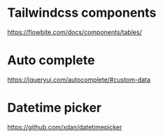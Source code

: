 # Tailwindcss components

https://flowbite.com/docs/components/tables/

# Auto complete

https://jqueryui.com/autocomplete/#custom-data

# Datetime picker

https://github.com/xdan/datetimepicker
